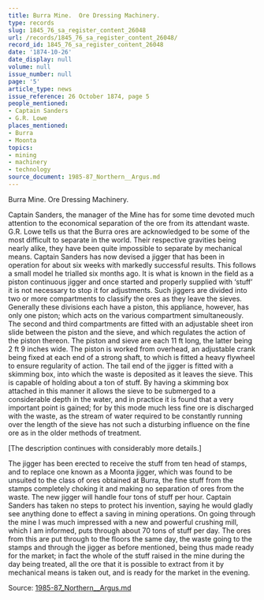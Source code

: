 ```yaml
---
title: Burra Mine.  Ore Dressing Machinery.
type: records
slug: 1845_76_sa_register_content_26048
url: /records/1845_76_sa_register_content_26048/
record_id: 1845_76_sa_register_content_26048
date: '1874-10-26'
date_display: null
volume: null
issue_number: null
page: '5'
article_type: news
issue_reference: 26 October 1874, page 5
people_mentioned:
- Captain Sanders
- G.R. Lowe
places_mentioned:
- Burra
- Moonta
topics:
- mining
- machinery
- technology
source_document: 1985-87_Northern__Argus.md
---
```


Burra Mine.  Ore Dressing Machinery.

Captain Sanders, the manager of the Mine has for some time devoted much attention to the economical separation of the ore from its attendant waste.    G.R. Lowe tells us that the Burra ores are acknowledged to be some of the most difficult to separate in the world.    Their respective gravities being nearly alike, they have been quite impossible to separate by mechanical means.  Captain Sanders has now devised a jigger that has been in operation for about six weeks with markedly successful results.  This follows a small model he trialled six months ago.  It is what is known in the field as a piston continuous jigger and once started and properly supplied with ‘stuff’ it is not necessary to stop it for adjustments.  Such jiggers are divided into two or more compartments to classify the ores as they leave the sieves.  Generally these divisions each have a piston, this appliance, however, has only one piston; which acts on the various compartment simultaneously.  The second and third compartments are fitted with an adjustable sheet iron slide between the piston and the sieve, and which regulates the action of the piston thereon.  The piston and sieve are each 11 ft long, the latter being 2 ft 9 inches wide.  The piston is worked from overhead, an adjustable crank being fixed at each end of a strong shaft, to which is fitted a heavy flywheel to ensure regularity of action.  The tail end of the jigger is fitted with a skimming box, into which the waste is deposited as it leaves the sieve.  This is capable of holding about a ton of stuff.  By having a skimming box attached in this manner it allows the sieve to be submerged to a considerable depth in the water, and in practice it is found that a very important point is gained; for by this mode much less fine ore is discharged with the waste, as the stream of water required to be constantly running over the length of the sieve has not such a disturbing influence on the fine ore as in the older methods of treatment.

[The description continues with considerably more details.]

The jigger has been erected to receive the stuff from ten head of stamps, and to replace one known as a Moonta jigger, which was found to be unsuited to the class of ores obtained at Burra, the fine stuff from the stamps completely choking it and making no separation of ores from the waste.  The new jigger will handle four tons of stuff per hour.  Captain Sanders has taken no steps to protect his invention, saying he would gladly see anything done to effect a saving in mining operations.  On going through the mine I was much impressed with a new and powerful crushing mill, which I am informed, puts through about 70 tons of stuff per day.  The ores from this are put through to the floors the same day, the waste going to the stamps and through the jigger as before mentioned, being thus made ready for the market; in fact the whole of the stuff raised in the mine during the day being treated, all the ore that it is possible to extract from it by mechanical means is taken out, and is ready for the market in the evening.

Source: [1985-87_Northern__Argus.md](/downloads/markdown/1985-87_Northern__Argus.md)
